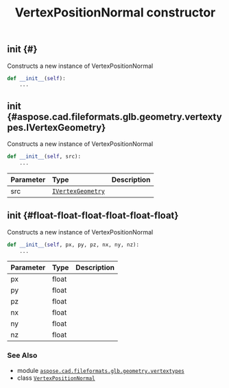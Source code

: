 ﻿---
title: VertexPositionNormal constructor
second_title: Aspose.CAD for Python via .NET API References
description: 
type: docs
weight: 10
url: /python-net/aspose.cad.fileformats.glb.geometry.vertextypes/vertexpositionnormal/__init__/
is_root: false
---

## __init__ {#}

Constructs a new instance of VertexPositionNormal



```python
def __init__(self):
    ...
```




## __init__ {#aspose.cad.fileformats.glb.geometry.vertextypes.IVertexGeometry}

Constructs a new instance of VertexPositionNormal



```python
def __init__(self, src):
    ...
```


| Parameter | Type | Description |
| :- | :- | :- |
| src | [`IVertexGeometry`](/cad/python-net/aspose.cad.fileformats.glb.geometry.vertextypes/ivertexgeometry) |  |


## __init__ {#float-float-float-float-float-float}

Constructs a new instance of VertexPositionNormal



```python
def __init__(self, px, py, pz, nx, ny, nz):
    ...
```


| Parameter | Type | Description |
| :- | :- | :- |
| px | float |  |
| py | float |  |
| pz | float |  |
| nx | float |  |
| ny | float |  |
| nz | float |  |



### See Also
* module [`aspose.cad.fileformats.glb.geometry.vertextypes`](../../)
* class [`VertexPositionNormal`](/cad/python-net/aspose.cad.fileformats.glb.geometry.vertextypes/vertexpositionnormal)
